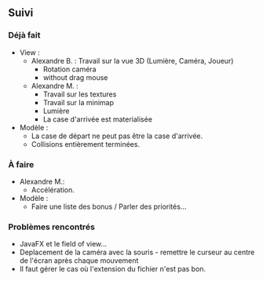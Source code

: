 ## Suivi
### Déjà fait
 - View :
   * Alexandre B. : Travail sur la vue 3D (Lumière, Caméra, Joueur)
      - Rotation caméra
      - without drag mouse
   * Alexandre M. :
      * Travail sur les textures
      * Travail sur la minimap
      * Lumière
      * La case d'arrivée est materialisée
 - Modèle :
   * La case de départ ne peut pas être la case d'arrivée.
   * Collisions entièrement terminées.

### À faire
 - Alexandre M.:
   * Accélération.
 - Modèle :
   * Faire une liste des bonus / Parler des priorités...

### Problèmes rencontrés
 * JavaFX et le field of view...
 * Deplacement de la caméra avec la souris - remettre le curseur au centre de l'écran après chaque mouvement
 * Il faut gérer le cas où l'extension du fichier n'est pas bon.
